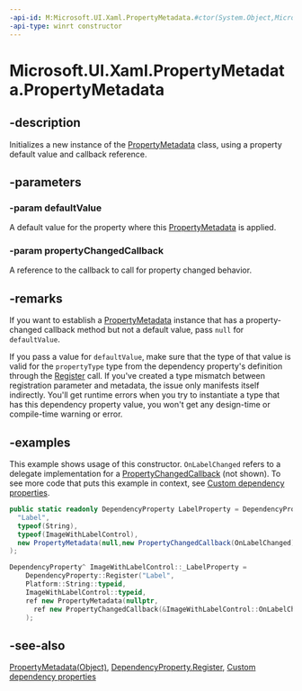 ```yaml
---
-api-id: M:Microsoft.UI.Xaml.PropertyMetadata.#ctor(System.Object,Microsoft.UI.Xaml.PropertyChangedCallback)
-api-type: winrt constructor
---
```


<!-- Method syntax
public PropertyMetadata(System.Object defaultValue, Microsoft.UI.Xaml.PropertyChangedCallback propertyChangedCallback)
-->

# Microsoft.UI.Xaml.PropertyMetadata.PropertyMetadata

## -description

Initializes a new instance of the [PropertyMetadata](propertymetadata.md) class, using a property default value and callback reference.

## -parameters

### -param defaultValue

A default value for the property where this [PropertyMetadata](propertymetadata.md) is applied.

### -param propertyChangedCallback

A reference to the callback to call for property changed behavior.

## -remarks

If you want to establish a [PropertyMetadata](propertymetadata.md) instance that has a property-changed callback method but not a default value, pass `null` for `defaultValue`.

If you pass a value for `defaultValue`, make sure that the type of that value is valid for the `propertyType` type from the dependency property's definition through the [Register](dependencyproperty_register_928563513.md) call. If you've created a type mismatch between registration parameter and metadata, the issue only manifests itself indirectly. You'll get runtime errors when you try to instantiate a type that has this dependency property value, you won't get any design-time or compile-time warning or error.

## -examples

This example shows usage of this constructor. `OnLabelChanged` refers to a delegate implementation for a [PropertyChangedCallback](propertychangedcallback.md) (not shown). To see more code that puts this example in context, see [Custom dependency properties](/windows/uwp/xaml-platform/custom-dependency-properties).

``` csharp
public static readonly DependencyProperty LabelProperty = DependencyProperty.Register(
  "Label",
  typeof(String),
  typeof(ImageWithLabelControl),
  new PropertyMetadata(null,new PropertyChangedCallback(OnLabelChanged))
);
```

``` cpp
DependencyProperty^ ImageWithLabelControl::_LabelProperty = 
    DependencyProperty::Register("Label", 
    Platform::String::typeid,
    ImageWithLabelControl::typeid, 
    ref new PropertyMetadata(nullptr,
      ref new PropertyChangedCallback(&ImageWithLabelControl::OnLabelChanged))
    );
```

## -see-also

[PropertyMetadata(Object)](propertymetadata_propertymetadata_365528641.md), [DependencyProperty.Register](dependencyproperty_register_928563513.md), [Custom dependency properties](/windows/uwp/xaml-platform/custom-dependency-properties)
